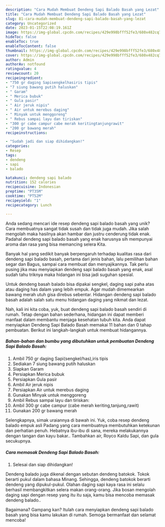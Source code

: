 ```yaml
---
description: "Cara Mudah Membuat Dendeng Sapi Balado Basah yang Lezat"
title: "Cara Mudah Membuat Dendeng Sapi Balado Basah yang Lezat"
slug: 81-cara-mudah-membuat-dendeng-sapi-balado-basah-yang-lezat
category: Uncategorized
date: 2023-01-15T22:08:19.161Z
image: https://img-global.cpcdn.com/recipes/429e998bfff52fe3/680x482cq70/dendeng-sapi-balado-basah-foto-resep-utama.jpg
hideToc: false
enableToc: true
enableTocContent: false
thumbnail: https://img-global.cpcdn.com/recipes/429e998bfff52fe3/680x482cq70/dendeng-sapi-balado-basah-foto-resep-utama.jpg
cover: https://img-global.cpcdn.com/recipes/429e998bfff52fe3/680x482cq70/dendeng-sapi-balado-basah-foto-resep-utama.jpg
author: Admin
authorAv: notfound
ratingvalue: 4
reviewcount: 20
recipeingredient:
- "750 gr daging Sapisengkelhasiris tipis"
- "7 siung bawang putih haluskan"
- " Garam"
- " Merica bubuk"
- " Gula pasir"
- " Air jeruk nipis"
- " Air untuk merebus daging"
- " Minyak untuk menggoreng"
- " Rebus sampai layu dan tiriskan"
- "300 gr cabe campur cabe merah keritingtanjungrawit"
- "200 gr bawang merah"
recipeinstructions:

- "Sudah jadi dan siap dihidangkan!"
categories:
- Resep
tags:
- dendeng
- sapi
- balado

katakunci: dendeng sapi balado 
nutrition: 152 calories
recipecuisine: Indonesian
preptime: "PT35M"
cooktime: "PT52M"
recipeyield: "1"
recipecategory: Lunch

---
```





Anda sedang mencari ide resep dendeng sapi balado basah yang unik? Cara membuatnya sangat tidak susah dan tidak juga mudah. Jika salah mengolah maka hasilnya akan hambar dan justru cenderung tidak enak. Padahal dendeng sapi balado basah yang enak harusnya sih mempunyai aroma dan rasa yang bisa memancing selera Kita.





Banyak hal yang sedikit banyak berpengaruh terhadap kualitas rasa dari dendeng sapi balado basah, pertama dari jenis bahan, lalu pemilihan bahan segar dan Bagus, sampai cara membuat dan menyajikannya. Tak perlu pusing jika mau menyiapkan dendeng sapi balado basah yang enak,      asal sudah tahu triknya maka hidangan ini bisa jadi suguhan spesial.














Untuk dendeng basah balado bisa dipakai sengkel, daging sapi paha atas atau daging has dalam yang lebih empuk. Agar mudah dimemearkan bawang merah utuh gisa direbus sebentar. Hidangan dendeng sapi balado basah adalah salah satu menu hidangan daging yang nikmat dan lezat.






Nah, kali ini kita coba, yuk, buat dendeng sapi balado basah sendiri di rumah. Tetap dengan bahan sederhana, hidangan ini dapat memberi manfaat dalam membantu menjaga kesehatan tubuh kita. Anda dapat menyiapkan Dendeng Sapi Balado Basah memakai 11 bahan dan 0 tahap pembuatan. Berikut ini langkah-langkah untuk membuat hidangannya.

<!--inarticleads1-->

##### Bahan-bahan dan bumbu yang dibutuhkan untuk pembuatan Dendeng Sapi Balado Basah:

1. Ambil 750 gr daging Sapi(sengkel/has),iris tipis
1. Sediakan 7 siung bawang putih haluskan
1. Siapkan  Garam
1. Persiapkan  Merica bubuk
1. Persiapkan  Gula pasir
1. Ambil  Air jeruk nipis
1. Persiapkan  Air untuk merebus daging
1. Gunakan  Minyak untuk menggoreng
1. Ambil  Rebus sampai layu dan tiriskan:
1. Ambil 300 gr cabe campur (cabe merah keriting,tanjung,rawit)
1. Gunakan 200 gr bawang merah


Selengkapnya, simak uraiannya di bawah ini. Yuk, coba resep dendeng balado empuk asli Padang yang cara membuatnya membutuhkan ketekunan dan perhatian penuh. Hebatnya ibu-ibu di sana, mereka melakukannya dengan tangan dan kayu bakar.. Tambahkan air, Royco Kaldu Sapi, dan gula secukupnya. 

<!--inarticleads2-->

##### Cara memasak Dendeng Sapi Balado Basah:


1. Selesai dan siap dihidangkan!

Dendeng balado juga dikenal dengan sebutan dendeng batokok. Tokok berarti pukul dalam bahasa Minang. Sehingga, dendeng batokok berarti dendeng yang dipukul-pukul. Olahan daging sapi kaya rasa ini selalu berhasil membangkitkan selera makan orang-orang. Jika bosan mengolah daging sapi dengan resep yang itu itu saja, kamu bisa mencoba memasak dendeng balado.. 

Bagaimana? Gampang kan? Itulah cara menyiapkan dendeng sapi balado basah yang bisa kamu lakukan di rumah. Semoga bermanfaat dan selamat mencoba!
